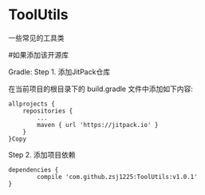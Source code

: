 # ToolUtils
一些常见的工具类

#如果添加该开源库

Gradle:
Step 1. 添加JitPack仓库

在当前项目的根目录下的 build.gradle 文件中添加如下内容:

	allprojects {
		repositories {
			...
			maven { url 'https://jitpack.io' }
		}
	}Copy
Step 2. 添加项目依赖

	dependencies {
	        compile 'com.github.zsj1225:ToolUtils:v1.0.1'
	}
